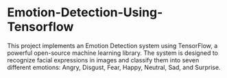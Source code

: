 # Emotion-Detection-Using-Tensorflow
This project implements an Emotion Detection system using TensorFlow, a powerful open-source machine learning library. The system is designed to recognize facial expressions in images and classify them into seven different emotions: Angry, Disgust, Fear, Happy, Neutral, Sad, and Surprise.
